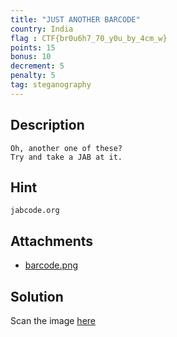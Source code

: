 ```yaml
---
title: "JUST ANOTHER BARCODE"
country: India
flag : CTF{br0u6h7_70_y0u_by_4cm_w}
points: 15
bonus: 10
decrement: 5
penalty: 5
tag: steganography
---
```


## Description

```
Oh, another one of these?
Try and take a JAB at it.
```

## Hint

```
jabcode.org
```

## Attachments

*   [barcode.png](barcode.png)

## Solution

Scan the image [here](https://jabcode.org/)
